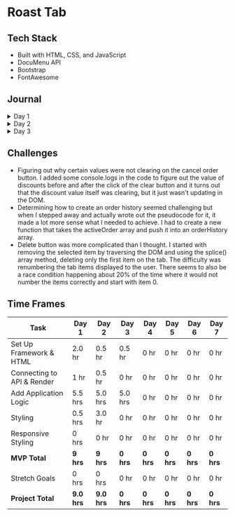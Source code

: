 # Roast Tab

## Tech Stack
-   Built with HTML, CSS, and JavaScript
-   DocuMenu API
-   Bootstrap
-   FontAwesome

## Journal

<details>
  <summary>Day 1</summary>

#### Set Up

-   Build initial files and connect HTML, CSS, and JS.
-   Add CSS libraries: Bootstrap and Font Awesome.

#### HTML & CSS

-   Add a navbar and a sample button with an event listener that logs text in the console when clicked.
-   Build initial HTML layout with 3 main sections: tab-area, menu-area, and total-area.
-   Create a table for menu items to be added to every time a menu item is selected.
-   Very minor styling, enough to help identify div sizes.

#### JavaScript

-   Expand on button event handler to append a new table row to the tab area with the name of the food item.
-   Loop through array of selected food items, grab the price, and reduce it to a total bill price.
-   Add a Cancel Order button and Send Order button.
-   Add a modal when Pay button is clicked to bring up the payment screen.
-   Add logic to calculate meals tax and to accept a user input value for discounts.

#### Other

-   Examine Postman output and create a sample data set so that I'm not making too many expensive API calls during initial build.
-   Create initial ReadMe file to keep track of progress each day.

      ![Initial Layout](https://i.imgur.com/eixEAK2.png)
      ![Initial Logic](https://media.giphy.com/media/xDddjFdHnXiMHm2eMD/giphy.gif)

    </details>

<details>
     <summary>Day 2</summary>

#### JavaScript
-   Debug calculation of discounts, taxes, and subtotal.
-   Work on logic for order history.
-   Added calculation of total bill based on refactored discounts, taxes, and subtotal.
-   Work on delete button functionality and renumbering of the tab items.
-   Refactor adding items so that the buttons get generated based on the API response dynamically and scales based on number of returned items.
-   Dynamically add event handlers to each of the aforementioned menu option buttons.

#### HTML & CSS
-   Style all sections.
-   Add tabs to menu section and style buttons.
-   Position buttons and minor responsive styling.

#### Other
-   Update sample data with more menu items.

![Day 2 Progress](https://i.imgur.com/ZD5Wol5.png)
![Day 2 Progress](https://media.giphy.com/media/vMLObyTvGXVsarJBYM/giphy.gif)


</details>

<details>
     <summary>Day 3</summary>

#### JavaScript
-   Add logic to create a new order history card on the click of Send. 830.
-   Add logic to pull back order ticket information back to the tab area. 10:30.
-   Disable editing of an existing order for MVP. 12
-   Payment functionality. 12:30 to 1:30
-   Reverse order of order history to show most recent orders first. 2:30 to 3.

#### HTML & CSS
-   Add a new order type indicator to differentiate between new orders and old orders.
-   Add a New Order button.
-   Minor responsive styling.
-   Add wiggle for when new ticket orders are added.

#### Other
-   TBD

![Day 3 Progress](https://i.imgur.com/ZD5Wol5.png)
![Day 3 Progress](https://media.giphy.com/media/vMLObyTvGXVsarJBYM/giphy.gif)


</details>

## Challenges

-   Figuring out why certain values were not clearing on the cancel order button. I added some console.logs in the code to figure out the value of discounts before and after the click of the clear button and it turns out that the discount value itself was clearing, but it just wasn't updating in the DOM.
-   Determining how to create an order history seemed challenging but when I stepped away and actually wrote out the pseudocode for it, it made a lot more sense what I needed to achieve. I had to create a new function that takes the activeOrder array and push it into an orderHistory array.
-   Delete button was more complicated than I thought. I started with removing the selected item by traversing the DOM and using the splice() array method, deleting only the first item on the tab. The difficulty was renumbering the tab items displayed to the user. There seems to also be a race condition happening about 20% of the time where it would not number the items correctly and start with item 0.

## Time Frames

| Task                       | Day 1       | Day 2       | Day 3     | Day 4     | Day 5     | Day 6     | Day 7     |
| -------------------------- | ----------- | ----------- | --------- | --------- | --------- | --------- | --------- |
| Set Up Framework & HTML    | 2.0 hr      | 0.5 hr      | 0.5 hr    | 0 hr      | 0 hr      | 0 hr      | 0 hr      |
| Connecting to API & Render | 1 hr        | 0.5 hr      | 0 hr      | 0 hr      | 0 hr      | 0 hr      | 0 hr      |
| Add Application Logic      | 5.5 hrs     | 5.0 hrs     | 5.0 hrs   | 0 hr      | 0 hr      | 0 hr      | 0 hr      |
| Styling                    | 0.5 hrs     | 3.0 hr      | 0 hr      | 0 hr      | 0 hr      | 0 hr      | 0 hr      |
| Responsive Styling         | 0 hrs       | 0 hr        | 0 hr      | 0 hr      | 0 hr      | 0 hr      | 0 hr      |
| **MVP Total**              | **9 hrs**   | **9 hrs**   | **0 hrs** | **0 hrs** | **0 hrs** | **0 hrs** | **0 hrs** |
| Stretch Goals              | 0 hrs       | 0 hrs       | 0 hr      | 0 hr      | 0 hr      | 0 hr      | 0 hr      |
| **Project Total**          | **9.0 hrs** | **9.0 hrs** | **0 hrs** | **0 hrs** | **0 hrs** | **0 hrs** | **0 hrs** |
